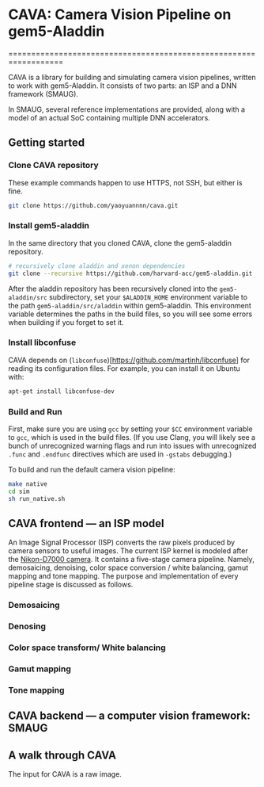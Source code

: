 # CAVA: Camera Vision Pipeline on gem5-Aladdin
==================================================================

CAVA is a library for building and simulating camera vision pipelines, written
to work with gem5-Aladdin. It consists of two parts: an ISP and a DNN framework
(SMAUG).

In SMAUG, several reference implementations are provided, along with a
model of an actual SoC containing multiple DNN accelerators.

## Getting started ##

### Clone CAVA repository

These example commands happen to use HTTPS, not SSH, but either is fine.

  ```bash
  git clone https://github.com/yaoyuannnn/cava.git
  ```

### Install gem5-aladdin

In the same directory that you cloned CAVA, clone the gem5-aladdin repository.

  ```bash
  # recursively clone aladdin and xenon dependencies
  git clone --recursive https://github.com/harvard-acc/gem5-aladdin.git
  ```

After the aladdin repository has been recursively cloned into the
`gem5-aladdin/src` subdirectory, set your `$ALADDIN_HOME` environment variable
to the path `gem5-aladdin/src/aladdin` within gem5-aladdin. This environment
variable determines the paths in the build files, so you will see some errors
when building if you forget to set it.

### Install libconfuse

CAVA depends on (`libconfuse`)[https://github.com/martinh/libconfuse] for
reading its configuration files. For example, you can install it on Ubuntu
with:

  ```bash
  apt-get install libconfuse-dev
  ```

### Build and Run

First, make sure you are using `gcc` by setting your `$CC` environment variable
to `gcc`, which is used in the build files. (If you use Clang, you will likely
see a bunch of unrecognized warning flags and run into issues with unrecognized
`.func` and `.endfunc` directives which are used in `-gstabs` debugging.)

To build and run the default camera vision pipeline:

  ```bash
  make native
  cd sim
  sh run_native.sh
  ```

## CAVA frontend — an ISP model ##
An Image Signal Processor (ISP) converts the raw pixels produced by camera sensors to useful images. The current ISP kernel is modeled after the [Nikon-D7000 camera](https://en.wikipedia.org/wiki/Nikon_D7000). It contains a five-stage camera pipeline. Namely, demosaicing, denoising, color space conversion / white balancing, gamut mapping and tone mapping. The purpose and implementation of every pipeline stage is discussed as follows.

### Demosaicing ###

### Denosing ###

### Color space transform/ White balancing ###

### Gamut mapping ###

### Tone mapping ###

## CAVA backend — a computer vision framework: SMAUG ##


## A walk through CAVA ##
The input for CAVA is a raw image. 

